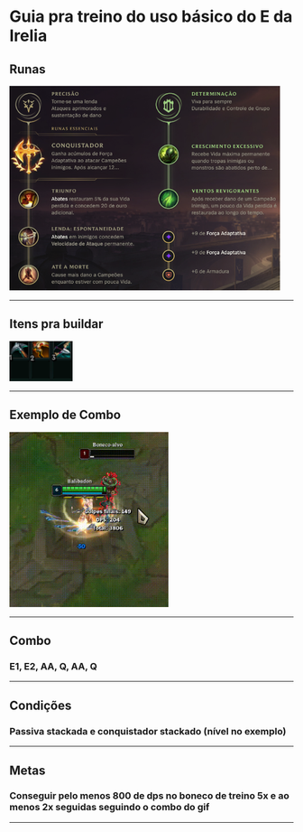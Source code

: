 # Guia pra treino do uso básico do E da Irelia

## Runas

<img src="https://github.com/Nitael-dev/imgs/blob/master/content/irelia_E/basics/irelia_simple_E_runas.png" width="480" title="Build">

---------------------------------------------

## Itens pra buildar

<img src="https://github.com/Nitael-dev/imgs/blob/master/content/irelia_E/build_irelia_E.png" width="112" title="Build">

---------------------------------------------

## Exemplo de Combo

<img src="https://github.com/Nitael-dev/imgs/blob/master/content/irelia_E/basics/irelia_simple_E.gif" width="282" title="Build">

---------------------------------------------

## Combo

### E1, E2, AA, Q, AA, Q

---------------------------------------------

## Condições

### Passiva stackada e conquistador stackado (nível no exemplo)

---------------------------------------------

## Metas

### Conseguir pelo menos 800 de dps no boneco de treino 5x e ao menos 2x seguidas seguindo o combo do gif

---------------------------------------------
